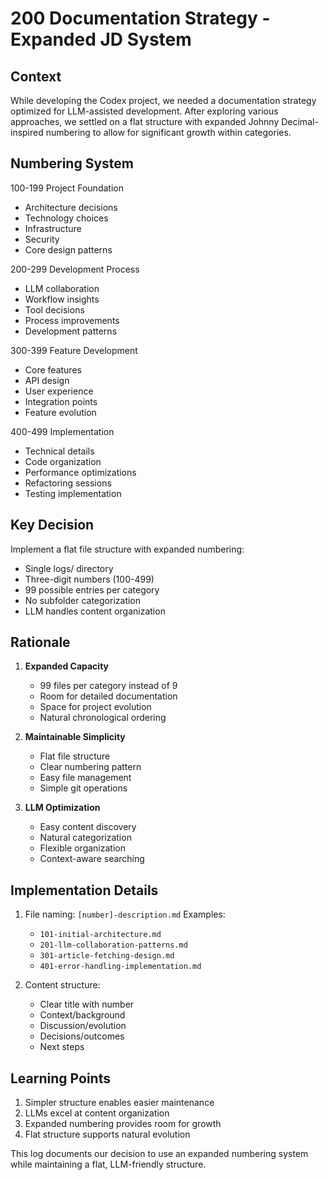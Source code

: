 # 200 Documentation Strategy - Expanded JD System

## Context

While developing the Codex project, we needed a documentation strategy optimized for LLM-assisted development. After exploring various approaches, we settled on a flat structure with expanded Johnny Decimal-inspired numbering to allow for significant growth within categories.

## Numbering System

100-199 Project Foundation

- Architecture decisions
- Technology choices
- Infrastructure
- Security
- Core design patterns

200-299 Development Process

- LLM collaboration
- Workflow insights
- Tool decisions
- Process improvements
- Development patterns

300-399 Feature Development

- Core features
- API design
- User experience
- Integration points
- Feature evolution

400-499 Implementation

- Technical details
- Code organization
- Performance optimizations
- Refactoring sessions
- Testing implementation

## Key Decision

Implement a flat file structure with expanded numbering:

- Single logs/ directory
- Three-digit numbers (100-499)
- 99 possible entries per category
- No subfolder categorization
- LLM handles content organization

## Rationale

1. **Expanded Capacity**

   - 99 files per category instead of 9
   - Room for detailed documentation
   - Space for project evolution
   - Natural chronological ordering

2. **Maintainable Simplicity**

   - Flat file structure
   - Clear numbering pattern
   - Easy file management
   - Simple git operations

3. **LLM Optimization**
   - Easy content discovery
   - Natural categorization
   - Flexible organization
   - Context-aware searching

## Implementation Details

1. File naming: `[number]-description.md`
   Examples:

   - `101-initial-architecture.md`
   - `201-llm-collaboration-patterns.md`
   - `301-article-fetching-design.md`
   - `401-error-handling-implementation.md`

2. Content structure:
   - Clear title with number
   - Context/background
   - Discussion/evolution
   - Decisions/outcomes
   - Next steps

## Learning Points

1. Simpler structure enables easier maintenance
2. LLMs excel at content organization
3. Expanded numbering provides room for growth
4. Flat structure supports natural evolution

This log documents our decision to use an expanded numbering system while maintaining a flat, LLM-friendly structure.
